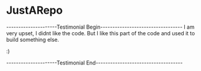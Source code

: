 # JustARepo

---------------------Testimonial Begin----------------------------------
I am very upset, I didnt like the code.
But I like this part of the code and used it to build something else.

:)


---------------------Testimonial End------------------------------------
